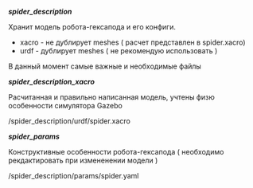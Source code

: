 **_spider_description_**

Хранит модель робота-гексапода и его конфиги.

 * xacro - не дублирует meshes ( расчет представлен в spider.xacro)
 * urdf - дублирует meshes ( не рекомендую использовать )

В данный момент самые важные и необходимые файлы

**_spider_description_xacro_**

Расчитанная и правильно написанная модель, учтены физю особенности симулятора Gazebo

  /spider_description/urdf/spider.xacro

**_spider_params_**

Конструктивные особенности робота-гексапода ( необходимо рекдактировать при измененении модели )

  /spider_description/params/spider.yaml




